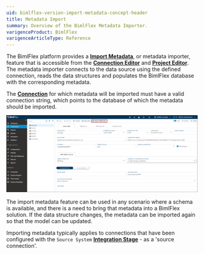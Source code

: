 ```yaml
---
uid: bimlflex-version-import-metadata-concept-header
title: Metadata Import
summary: Overview of the BimlFlex Metadata Importer.
varigenceProduct: BimlFlex
varigenceArticleType: Reference
---
```

The BimlFlex platform provides a [**Import Metadata**](xref:bimlflex-concepts-importing-metadata), or metadata importer, feature that is accessible from the [**Connection Editor**](xref:bimlflex-connection-editor) and [**Project Editor**](xref:bimlflex-project-editor). The metadata importer connects to the data source using the defined connection, reads the data structures and populates the BimlFlex database with the corresponding metadata.

The [**Connection**](xref:bimlflex-connection-editor) for which metadata will be imported must have a valid connection string, which points to the database of which the metadata should be imported.

![Import Metadata](images/bimlflex-connection-editor-metadata-import.png "Import Metadata")

The import metadata feature can be used in any scenario where a schema is available, and there is a need to bring that metadata into a BimlFlex solution. If the data structure changes, the metadata can be imported again so that the model can be updated.

Importing metadata typically applies to connections that have been configured with the `Source System` [**Integration Stage**](xref:bimlflex-connection-editor#integration-stages) - as a 'source connection'.
